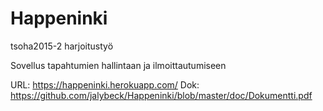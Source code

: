 ﻿# Happeninki
tsoha2015-2 harjoitustyö

Sovellus tapahtumien hallintaan ja ilmoittautumiseen

URL: https://happeninki.herokuapp.com/
Dok: https://github.com/jalybeck/Happeninki/blob/master/doc/Dokumentti.pdf
